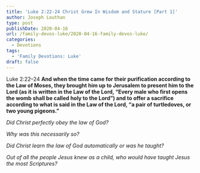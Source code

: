 ```yaml
---
title: 'Luke 2:22-24 Christ Grew In Wisdom and Stature [Part 1]'
author: Joseph Louthan
type: post
publishDate: 2020-04-16
url: /family-devos-luke/2020-04-16-family-devos-luke/
categories:
  - Devotions
tags:
  - 'Family Devotions: Luke'
draft: false
---
```


Luke 2:22–24 **And when the time came for their purification according to the Law of Moses, they brought him up to Jerusalem to present him to the Lord (as it is written in the Law of the Lord, “Every male who first opens the womb shall be called holy to the Lord”) and to offer a sacrifice according to what is said in the Law of the Lord, “a pair of turtledoves, or two young pigeons.”**

*Did Christ perfectly obey the law of God?*

*Why was this necessarily so?*

*Did Christ learn the law of God automatically or was he taught?*

*Out of all* *the people Jesus knew as a child, who would have taught Jesus the most Scriptures?*

